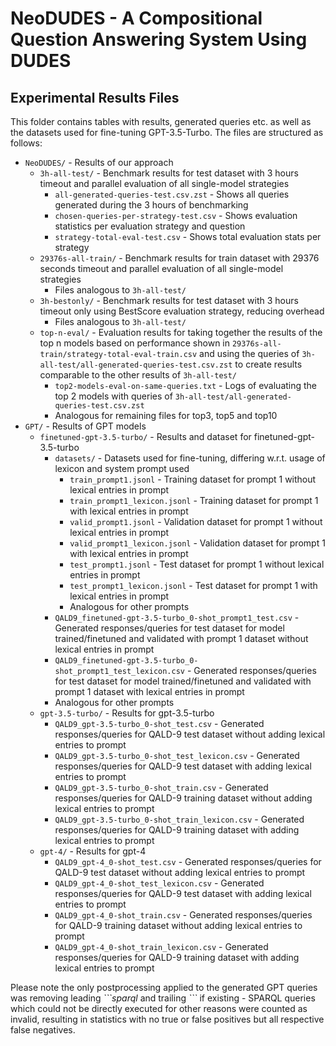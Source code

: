 # NeoDUDES - A Compositional Question Answering System Using DUDES
## Experimental Results Files

This folder contains tables with results, generated queries etc. as well as the datasets used for fine-tuning GPT-3.5-Turbo. The files are structured as follows:

- `NeoDUDES/` - Results of our approach
    - `3h-all-test/` - Benchmark results for test dataset with 3 hours timeout and parallel evaluation of all single-model strategies
        - `all-generated-queries-test.csv.zst` - Shows all queries generated during the 3 hours of benchmarking
        - `chosen-queries-per-strategy-test.csv` - Shows evaluation statistics per evaluation strategy and question
        - `strategy-total-eval-test.csv` - Shows total evaluation stats per strategy
    - `29376s-all-train/` - Benchmark results for train dataset with 29376 seconds timeout and parallel evaluation of all single-model strategies
        - Files analogous to `3h-all-test/`
    - `3h-bestonly/` - Benchmark results for test dataset with 3 hours timeout only using BestScore evaluation strategy, reducing overhead
        - Files analogous to `3h-all-test/`
    - `top-n-eval/` - Evaluation results for taking together the results of the top n models based on performance shown in `29376s-all-train/strategy-total-eval-train.csv` and using the queries of `3h-all-test/all-generated-queries-test.csv.zst` to create results comparable to the other results of `3h-all-test/`
        - `top2-models-eval-on-same-queries.txt` - Logs of evaluating the top 2 models with queries of `3h-all-test/all-generated-queries-test.csv.zst`
        - Analogous for remaining files for top3, top5 and top10
- `GPT/` - Results of GPT models
    - `finetuned-gpt-3.5-turbo/` - Results and dataset for finetuned-gpt-3.5-turbo
        - `datasets/` - Datasets used for fine-tuning, differing w.r.t. usage of lexicon and system prompt used
            - `train_prompt1.jsonl` - Training dataset for prompt 1 without lexical entries in prompt
            - `train_prompt1_lexicon.jsonl` - Training dataset for prompt 1 with lexical entries in prompt
            - `valid_prompt1.jsonl` - Validation dataset for prompt 1 without lexical entries in prompt
            - `valid_prompt1_lexicon.jsonl` - Validation dataset for prompt 1 with lexical entries in prompt
            - `test_prompt1.jsonl` - Test dataset for prompt 1 without lexical entries in prompt
            - `test_prompt1_lexicon.jsonl` - Test dataset for prompt 1 with lexical entries in prompt
            - Analogous for other prompts
        - `QALD9_finetuned-gpt-3.5-turbo_0-shot_prompt1_test.csv` - Generated responses/queries for test dataset for model trained/finetuned and validated with prompt 1 dataset without lexical entries in prompt
        - `QALD9_finetuned-gpt-3.5-turbo_0-shot_prompt1_test_lexicon.csv` - Generated responses/queries for test dataset for model trained/finetuned and validated with prompt 1 dataset with lexical entries in prompt
        - Analogous for other prompts
    - `gpt-3.5-turbo/` - Results for gpt-3.5-turbo
        - `QALD9_gpt-3.5-turbo_0-shot_test.csv` - Generated responses/queries for QALD-9 test dataset without adding lexical entries to prompt
        - `QALD9_gpt-3.5-turbo_0-shot_test_lexicon.csv` - Generated responses/queries for QALD-9 test dataset with adding lexical entries to prompt 
        - `QALD9_gpt-3.5-turbo_0-shot_train.csv` - Generated responses/queries for QALD-9 training dataset without adding lexical entries to prompt 
        - `QALD9_gpt-3.5-turbo_0-shot_train_lexicon.csv` - Generated responses/queries for QALD-9 training dataset with adding lexical entries to prompt  
    - `gpt-4/` - Results for gpt-4
        - `QALD9_gpt-4_0-shot_test.csv` - Generated responses/queries for QALD-9 test dataset without adding lexical entries to prompt
        - `QALD9_gpt-4_0-shot_test_lexicon.csv` - Generated responses/queries for QALD-9 test dataset with adding lexical entries to prompt 
        - `QALD9_gpt-4_0-shot_train.csv` - Generated responses/queries for QALD-9 training dataset without adding lexical entries to prompt 
        - `QALD9_gpt-4_0-shot_train_lexicon.csv` - Generated responses/queries for QALD-9 training dataset with adding lexical entries to prompt  

Please note the only postprocessing applied to the generated GPT queries was removing leading _\`\`\`sparql_ and trailing _\`\`\`_ if existing - SPARQL queries which could not be directly executed for other reasons were counted as invalid, resulting in statistics with no true or false positives but all respective false negatives.